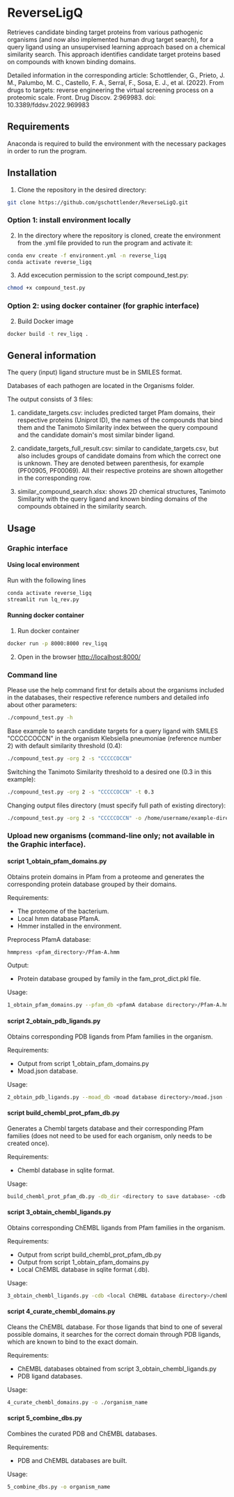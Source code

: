 # ReverseLigQ
Retrieves candidate binding target proteins from various pathogenic organisms (and now also implemented human drug target search), for a query ligand using an unsupervised learning approach based on a chemical similarity search. This approach identifies candidate target proteins based on compounds with known binding domains.

Detailed information in the corresponding article: Schottlender, G., Prieto, J. M., Palumbo, M. C., Castello, F. A., Serral, F., Sosa, E. J., et al. (2022). From drugs to targets: reverse engineering the virtual screening process on a proteomic scale. Front. Drug Discov. 2:969983. doi: 10.3389/fddsv.2022.969983

## Requirements
Anaconda is required to build the environment with the necessary packages in order to run the program.
 

## Installation
1. Clone the repository in the desired directory:
```sh
git clone https://github.com/gschottlender/ReverseLigQ.git
```
### Option 1: install environment locally
2. In the directory where the repository is cloned, create the environment from the .yml file provided to run the program and activate it:

```sh
conda env create -f environment.yml -n reverse_ligq
conda activate reverse_ligq
```
3. Add excecution permission to the script compound_test.py:
```sh
chmod +x compound_test.py
```

### Option 2: using docker container (for graphic interface)
2. Build Docker image
```sh
docker build -t rev_ligq .
```

## General information
The query (input) ligand structure must be in SMILES format.

Databases of each pathogen are located in the Organisms folder.

The output consists of 3 files:

1. candidate_targets.csv: includes predicted target Pfam domains, their respective proteins (Uniprot ID), the names of the compounds that bind them and the Tanimoto Similarity index between the query compound and the candidate domain's most similar binder ligand.

2. candidate_targets_full_result.csv: similar to candidate_targets.csv, but also includes groups of candidate domains from which the correct one is unknown. They are denoted between parenthesis, for example (PF00905, PF00069). All their respective proteins are shown altogether in the corresponding row.

3. similar_compound_search.xlsx: shows 2D chemical structures, Tanimoto Similarity with the query ligand and known binding domains of the compounds obtained in the similarity search.

## Usage

### Graphic interface
#### Using local environment
Run with the following lines
```sh
conda activate reverse_ligq
streamlit run lq_rev.py
```

#### Running docker container
1. Run docker container
```sh
docker run -p 8000:8000 rev_ligq
```
2. Open in the browser [http://localhost:8000/](http://localhost:8000/)

### Command line
Please use the help command first for details about the organisms included in the databases, their respective reference numbers and detailed info about other parameters:
```sh
./compound_test.py -h
```
Base example to search candidate targets for a query ligand with SMILES "CCCCCOCCN" in the organism Klebsiella pneumoniae (reference number 2) with default similarity threshold (0.4): 
```sh
./compound_test.py -org 2 -s "CCCCCOCCN"
```
Switching the Tanimoto Similarity threshold to a desired one (0.3 in this example):
```sh
./compound_test.py -org 2 -s "CCCCCOCCN" -t 0.3
```
Changing output files directory (must specify full path of existing directory):
```sh
./compound_test.py -org 2 -s "CCCCCOCCN" -o /home/username/example-directory/
```

### Upload new organisms (command-line only; not available in the Graphic interface).

#### script 1_obtain_pfam_domains.py

Obtains protein domains in Pfam from a proteome and generates the corresponding protein database grouped by their domains.

Requirements: 
- The proteome of the bacterium.
- Local hmm database PfamA.
- Hmmer installed in the environment.

Preprocess PfamA database:
```sh
hmmpress <pfam_directory>/Pfam-A.hmm
```

Output:
- Protein database grouped by family in the fam_prot_dict.pkl file.

Usage:
```sh
1_obtain_pfam_domains.py --pfam_db <pfamA database directory>/Pfam-A.hmm -i ./<organism proteome directory>/organism_proteome.fasta -o ./organism_name
```

#### script 2_obtain_pdb_ligands.py

Obtains corresponding PDB ligands from Pfam families in the organism.

Requirements:
- Output from script 1_obtain_pfam_domains.py
- Moad.json database.

Usage: 

```sh
2_obtain_pdb_ligands.py --moad_db <moad database directory>/moad.json -o ./organism_name
```
#### script build_chembl_prot_pfam_db.py

Generates a Chembl targets database and their corresponding Pfam families (does not need to be used for each organism, only needs to be created once).

Requirements:
- Chembl database in sqlite format.

Usage:

```sh
build_chembl_prot_pfam_db.py -db_dir <directory to save database> -cdb <chembl database directory>/chembl_<version>.db
```

#### script 3_obtain_chembl_ligands.py

Obtains corresponding ChEMBL ligands from Pfam families in the organism.

Requirements:
- Output from script build_chembl_prot_pfam_db.py
- Output from script 1_obtain_pfam_domains.py 
- Local ChEMBL database in sqlite format (.db).

Usage:

```sh
3_obtain_chembl_ligands.py -cdb <local ChEMBL database directory>/chembl_32.db -tdb <directory to store ChEMBL targets database and Pfam families> -o ./organism_name
```

#### script 4_curate_chembl_domains.py

Cleans the ChEMBL database. For those ligands that bind to one of several possible domains, it searches for the correct domain through PDB ligands, which are known to bind to the exact domain.

Requirements:
- ChEMBL databases obtained from script 3_obtain_chembl_ligands.py
- PDB ligand databases.

Usage:

```sh
4_curate_chembl_domains.py -o ./organism_name
```

#### script 5_combine_dbs.py

Combines the curated PDB and ChEMBL databases.

Requirements:
- PDB and ChEMBL databases are built.

Usage:

```sh
5_combine_dbs.py -o organism_name
```

